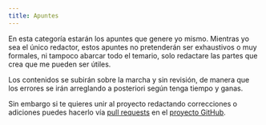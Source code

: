 ```yaml
---
title: Apuntes
---
```


En esta categoría estarán los apuntes que genere yo mismo. Mientras yo sea el
único redactor, estos apuntes no pretenderán ser exhaustivos o muy formales,
ni tampoco abarcar todo el temario, solo redactare las partes que crea que me
pueden ser útiles.

Los contenidos se subirán sobre la marcha y sin revisión, de manera que los
errores se irán arreglando a posteriori según tenga tiempo y ganas.

Sin embargo si te quieres unir al proyecto redactando correcciones o adiciones
puedes hacerlo vía
[pull requests](https://docs.github.com/es/github/collaborating-with-pull-requests/proposing-changes-to-your-work-with-pull-requests/about-pull-requests)
en el [proyecto GitHub](::GITHUB_URL::).
